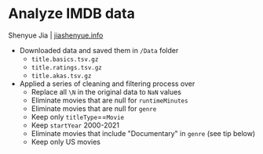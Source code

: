 # Analyze IMDB data

Shenyue Jia | [jiashenyue.info](https://jiashenyue.info)

- Downloaded data and saved them in `/Data` folder
  - `title.basics.tsv.gz`
  - `title.ratings.tsv.gz`
  - `title.akas.tsv.gz`
- Applied a series of cleaning and filtering process over
  - Replace all `\N` in the original data to `NaN` values
  - Eliminate movies that are null for `runtimeMinutes`
  - Eliminate movies that are null for `genre`
  - Keep only `titleType`==`Movie`
  - Keep `startYear` 2000-2021
  - Eliminate movies that include "Documentary" in `genre` (see tip below)
  - Keep only US movies
